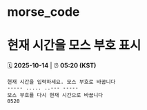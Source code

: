 # morse_code
# 현재 시간을 모스 부호 표시
<!-- MORSE_TIME_START -->
🗓️ **2025-10-14** | ⏰ **05:20 (KST)**

```
현재 시간을 입력하세요. 모스 부호로 바꿉니다
----- ..... ..--- -----
모스 부호를 다시 현재 시간으로 바꿉니다
0520
```
<!-- MORSE_TIME_END -->
